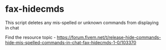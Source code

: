 # fax-hidecmds

This script deletes any mis-spelled or unknown commands from displaying in chat

Find the resource topic - https://forum.fivem.net/t/release-hide-commands-hide-mis-spelled-commands-in-chat-fax-hidecmds-1-0/103370

